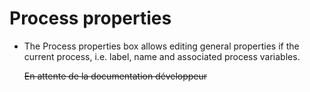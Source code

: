<!--
parent: 'Process Authoring'
created_at: '2012-03-29 16:12:08'
updated_at: '2013-03-13 14:32:09'
authors:
    - 'Jérôme Bogaerts'
tags:
    - 'Process Authoring'
-->

Process properties
==================

-   The Process properties box allows editing general properties if the current process, i.e. label, name and associated process variables.<br/>

    ~~En attente de la documentation développeur~~


